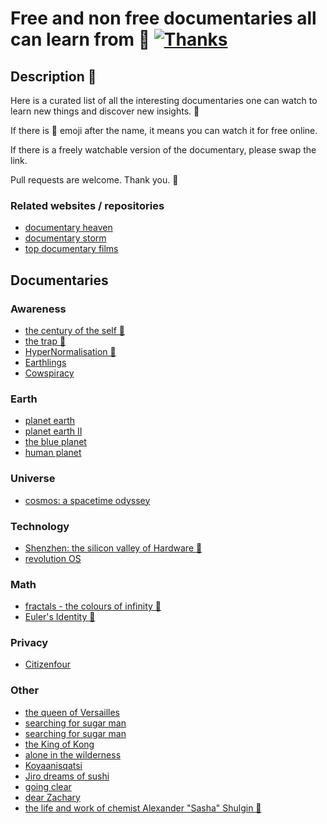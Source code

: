 # Free and non free documentaries all can learn from 🎥 [![Thanks](https://img.shields.io/badge/Say%20Thanks-💗-ff69b4.svg)](https://www.patreon.com/learnanything)

## Description 📕
Here is a curated list of all the interesting documentaries one can watch to learn new things and discover new insights. 🔭

If there is 👀 emoji after the name, it means you can watch it for free online. 

If there is a freely watchable version of the documentary, please swap the link.

Pull requests are welcome. Thank you. 💙

### Related websites / repositories 
- [documentary heaven](http://documentaryheaven.com/)
- [documentary storm](https://documentarystorm.com/)
- [top documentary films](http://topdocumentaryfilms.com/)

## Documentaries
### Awareness
- [the century of the self 👀](https://www.youtube.com/watch?v=eJ3RzGoQC4s)
- [the trap 👀](https://www.youtube.com/watch?v=y97Ywl7RtUw)
- [HyperNormalisation 👀](https://www.youtube.com/watch?v=-fny99f8amM)
- [Earthlings](https://letterboxd.com/film/earthlings/)
- [Cowspiracy](https://letterboxd.com/film/cowspiracy-the-sustainability-secret/)

### Earth
- [planet earth](https://letterboxd.com/film/planet-earth-2006/)
- [planet earth II](https://letterboxd.com/film/planet-earth-ii/)
- [the blue planet](https://letterboxd.com/film/the-blue-planet/)
- [human planet](https://letterboxd.com/film/human-planet/)

### Universe
- [cosmos: a spacetime odyssey](https://letterboxd.com/film/cosmos-a-spacetime-odyssey/)

### Technology
- [Shenzhen: the silicon valley of Hardware  👀](https://www.youtube.com/watch?v=SGJ5cZnoodY)
- [revolution OS](https://letterboxd.com/film/revolution-os/genres/)

### Math
- [fractals - the colours of infinity 👀](http://topdocumentaryfilms.com/fractals-colors-infinity/)
- [Euler's Identity 👀](https://www.youtube.com/watch?v=sKtloBAuP74)

### Privacy
- [Citizenfour](https://letterboxd.com/film/citizenfour/)

### Other
- [the queen of Versailles](https://letterboxd.com/film/the-queen-of-versailles/)
- [searching for sugar man](https://letterboxd.com/film/searching-for-sugar-man/)
- [searching for sugar man](https://letterboxd.com/film/searching-for-sugar-man/)
- [the King of Kong](https://letterboxd.com/film/the-king-of-kong/)
- [alone in the wilderness](https://letterboxd.com/film/alone-in-the-wilderness/)
- [Koyaanisqatsi](https://letterboxd.com/film/koyaanisqatsi/)
- [Jiro dreams of sushi](https://letterboxd.com/film/jiro-dreams-of-sushi/)
- [going clear](https://letterboxd.com/film/going-clear-scientology-and-the-prison-of-belief/)
- [dear Zachary](https://letterboxd.com/film/dear-zachary-a-letter-to-a-son-about-his-father/)
- [the life and work of chemist Alexander "Sasha" Shulgin 👀](https://www.youtube.com/watch?v=nP7mRrsNFWI)

